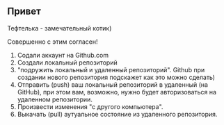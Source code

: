 ## Привет

Тефтелька - замечательный котик)

Совершенно с этим согласен!

1. Содали аккаунт на Github.com
2. Создали локальный репозиторий
3. "подружить локальный и удаленный репозиторий". Github при создании нового репозитория подскажет как это можно сделать)
4. Отправить (push) ваш локальный репозиторий в удаленный (на GitHub), при этом вам, возможно, нужно будет авторизоваться на удаленном репозитории.
5. Произвести изменения "с другого компьютера".
6. Выкачать (pull) аутуальное состояние из удаленного репозитория.

